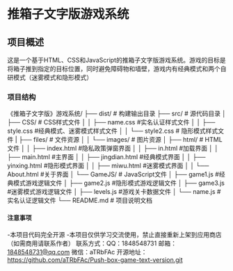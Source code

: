 # 推箱子文字版游戏系统

## 项目概述
这是一个基于HTML、CSS和JavaScript的推箱子文字版游戏系统。游戏的目标是将箱子推到指定的目标位置，同时避免障碍物和墙壁，游戏内有经典模式和两个自研模式（迷雾模式和隐形模式）

### 项目结构
《推箱子文字版》游戏系统/
├── dist/                     # 构建输出目录
├── src/                      # 源代码目录
│   ├── CSS/                  # CSS样式文件
│   │   ├── name.css #实名认证样式文件
│   │   ├── style.css #经典模式、迷雾模式样式文件
│   │   └── style2.css        # 隐形模式样式文件
|   ├── files/                # 文件资源
│   │   └── images/           # 图片资源
│   ├── html/                 # HTML文件
│   │   ├── index.html        #隐私政策弹窗界面
│   │   ├── in.html           #加载界面
│   │   ├── main.html         #主界面
│   │   ├── jingdian.html     #经典模式界面
│   │   ├── yinxing.html      #隐形模式界面
│   │   ├── miwu.html         #迷雾模式界面
│   │   └── About.html        #关于界面
│   └── GameJS/               # JavaScript文件
│       ├── game1.js	      #经典模式游戏逻辑文件
│       ├── game2.js	  	  #隐形模式游戏逻辑文件
│       ├── game3.js	  	  #迷雾模式游戏逻辑文件
│       ├── levels.js	  	  #游戏关卡数据文件
│       └── name.js	          #实名认证逻辑文件
└── README.md                 # 项目说明文档
#### 注意事项
-本项目代码完全开源
-本项目仅供学习交流使用，禁止直接重新上架到应用商店（如需商用请联系作者）
联系方式：QQ：1848548731 邮箱：1848548731@qq.com 微信：aTRbFAc
开源地址：https://github.com/aTRbFAc/Push-box-game-text-version.git
